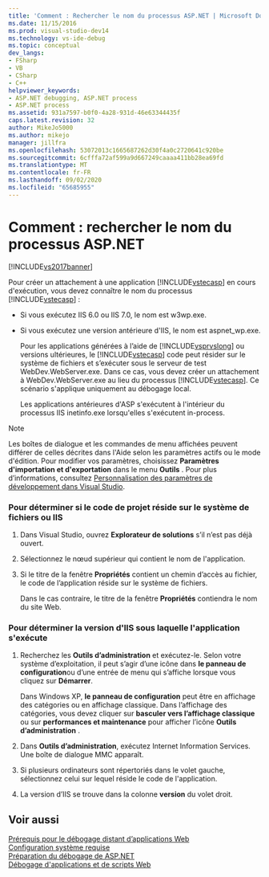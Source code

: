 ```yaml
---
title: 'Comment : Rechercher le nom du processus ASP.NET | Microsoft Docs'
ms.date: 11/15/2016
ms.prod: visual-studio-dev14
ms.technology: vs-ide-debug
ms.topic: conceptual
dev_langs:
- FSharp
- VB
- CSharp
- C++
helpviewer_keywords:
- ASP.NET debugging, ASP.NET process
- ASP.NET process
ms.assetid: 931a7597-b0f0-4a28-931d-46e63344435f
caps.latest.revision: 32
author: MikeJo5000
ms.author: mikejo
manager: jillfra
ms.openlocfilehash: 53072013c1665687262d30f4a0c2720641c920be
ms.sourcegitcommit: 6cfffa72af599a9d667249caaaa411bb28ea69fd
ms.translationtype: MT
ms.contentlocale: fr-FR
ms.lasthandoff: 09/02/2020
ms.locfileid: "65685955"
---
```

# <a name="how-to-find-the-name-of-the-aspnet-process"></a>Comment : rechercher le nom du processus ASP.NET
[!INCLUDE[vs2017banner](../includes/vs2017banner.md)]

Pour créer un attachement à une application [!INCLUDE[vstecasp](../includes/vstecasp-md.md)] en cours d'exécution, vous devez connaître le nom du processus [!INCLUDE[vstecasp](../includes/vstecasp-md.md)] :  
  
- Si vous exécutez IIS 6.0 ou IIS 7.0, le nom est w3wp.exe.  
  
- Si vous exécutez une version antérieure d'IIS, le nom est aspnet_wp.exe.  
  
  Pour les applications générées à l’aide de [!INCLUDE[vsprvslong](../includes/vsprvslong-md.md)] ou versions ultérieures, le [!INCLUDE[vstecasp](../includes/vstecasp-md.md)] code peut résider sur le système de fichiers et s’exécuter sous le serveur de test WebDev.WebServer.exe. Dans ce cas, vous devez créer un attachement à WebDev.WebServer.exe au lieu du processus [!INCLUDE[vstecasp](../includes/vstecasp-md.md)]. Ce scénario s'applique uniquement au débogage local.  
  
  Les applications antérieures d'ASP s'exécutent à l'intérieur du processus IIS inetinfo.exe lorsqu'elles s'exécutent in-process.  
  
> [!NOTE]
> Les boîtes de dialogue et les commandes de menu affichées peuvent différer de celles décrites dans l'Aide selon les paramètres actifs ou le mode d'édition. Pour modifier vos paramètres, choisissez **Paramètres d'importation et d'exportation** dans le menu **Outils** . Pour plus d’informations, consultez [Personnalisation des paramètres de développement dans Visual Studio](https://msdn.microsoft.com/22c4debb-4e31-47a8-8f19-16f328d7dcd3).  
  
### <a name="to-determine-whether-project-code-resides-on-the-file-system-or-iis"></a>Pour déterminer si le code de projet réside sur le système de fichiers ou IIS  
  
1. Dans Visual Studio, ouvrez **Explorateur de solutions** s’il n’est pas déjà ouvert.  
  
2. Sélectionnez le nœud supérieur qui contient le nom de l'application.  
  
3. Si le titre de la fenêtre **Propriétés** contient un chemin d’accès au fichier, le code de l’application réside sur le système de fichiers.  
  
     Dans le cas contraire, le titre de la fenêtre **Propriétés** contiendra le nom du site Web.  
  
### <a name="to-determine-the-iis-version-under-which-the-application-is-running"></a>Pour déterminer la version d'IIS sous laquelle l'application s'exécute  
  
1. Recherchez les **Outils d’administration** et exécutez-le. Selon votre système d’exploitation, il peut s’agir d’une icône dans **le panneau de configuration**ou d’une entrée de menu qui s’affiche lorsque vous cliquez sur **Démarrer**.  
  
     Dans Windows XP, **le panneau de configuration** peut être en affichage des catégories ou en affichage classique. Dans l’affichage des catégories, vous devez cliquer sur **basculer vers l’affichage classique** ou sur **performances et maintenance** pour afficher l’icône **Outils d’administration** .  
  
2. Dans **Outils d’administration**, exécutez Internet Information Services. Une boîte de dialogue MMC apparaît.  
  
3. Si plusieurs ordinateurs sont répertoriés dans le volet gauche, sélectionnez celui sur lequel réside le code de l'application.  
  
4. La version d’IIS se trouve dans la colonne **version** du volet droit.  
  
## <a name="see-also"></a>Voir aussi  
 [Prérequis pour le débogage distant d’applications Web](../debugger/prerequistes-for-remote-debugging-web-applications.md)   
 [Configuration système requise](../debugger/aspnet-debugging-system-requirements.md)   
 [Préparation du débogage de ASP.NET](../debugger/preparing-to-debug-aspnet.md)   
 [Débogage d'applications et de scripts Web](../debugger/debugging-web-applications-and-script.md)
